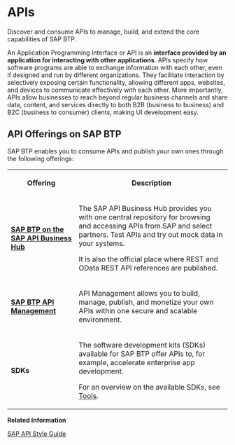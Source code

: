 <!-- loiod1d11079283a4c62925c23faa18e76aa -->

# APIs

Discover and consume APIs to manage, build, and extend the core capabilities of SAP BTP.



An Application Programming Interface or API is an **interface provided by an application for interacting with other applications**. APIs specify how software programs are able to exchange information with each other, even if designed and run by different organizations. They facilitate interaction by selectively exposing certain functionality, allowing different apps, websites, and devices to communicate effectively with each other. More importantly, APIs allow businesses to reach beyond regular business channels and share data, content, and services directly to both B2B \(business to business\) and B2C \(business to consumer\) clients, making UI development easy.



<a name="loiod1d11079283a4c62925c23faa18e76aa__section_zpg_n51_llb"/>

## API Offerings on SAP BTP 

SAP BTP enables you to consume APIs and publish your own ones through the following offerings:


<table>
<tr>
<th>

Offering



</th>
<th>

Description



</th>
</tr>
<tr>
<td>

**[SAP BTP on the SAP API Business Hub](https://api.sap.com/themes/SAPCloudPlatformService)**



</td>
<td>

The SAP API Business Hub provides you with one central repository for browsing and accessing APIs from SAP and select partners. Test APIs and try out mock data in your systems.

It is also the official place where REST and OData REST API references are published.



</td>
</tr>
<tr>
<td>

**[SAP BTP API Management](https://help.sap.com/viewer/p/SAP_CLOUD_PLATFORM_API_MANAGEMENT)**



</td>
<td>

API Management allows you to build, manage, publish, and monetize your own APIs within one secure and scalable environment.



</td>
</tr>
<tr>
<td>

**SDKs**



</td>
<td>

The software development kits \(SDKs\) available for SAP BTP offer APIs to, for example, accelerate enterprise app development.

For an overview on the available SDKs, see [Tools](Tools_abcae5b.md).



</td>
</tr>
</table>

**Related Information**  


[SAP API Style Guide](https://help.sap.com/viewer/product/SNG_4_APIDOC/PUBLIC/en-US)

